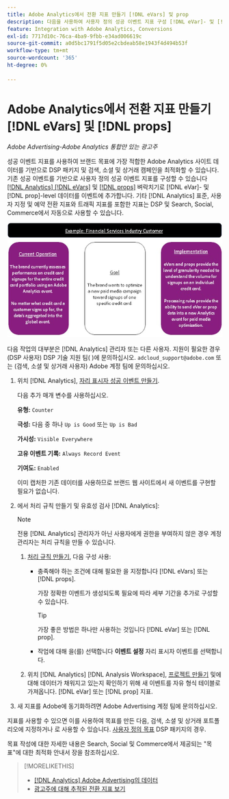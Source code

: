 ```yaml
---
title: Adobe Analytics에서 전환 지표 만들기 [!DNL eVars] 및 prop
description: 다음을 사용하여 사용자 정의 성공 이벤트 지표 구성 [!DNL eVar]- 및 [!DNL prop]-level 데이터.
feature: Integration with Adobe Analytics, Conversions
exl-id: 7717d10c-76ca-4ba9-9fbb-e34ad006619c
source-git-commit: a0d5bc1791f5d05e2cbdeab58e1943f4d494b53f
workflow-type: tm+mt
source-wordcount: '365'
ht-degree: 0%

---
```


# Adobe Analytics에서 전환 지표 만들기 [!DNL eVars] 및 [!DNL props]

*Adobe Advertising-Adobe Analytics 통합만 있는 광고주*

성공 이벤트 지표를 사용하여 브랜드 목표에 가장 적합한 Adobe Analytics 사이트 데이터를 기반으로 DSP 패키지 및 검색, 소셜 및 상거래 캠페인을 최적화할 수 있습니다. 기존 성공 이벤트를 기반으로 사용자 정의 성공 이벤트 지표를 구성할 수 있습니다 [[!DNL Analytics] [!DNL eVars]](https://experienceleague.adobe.com/docs/analytics/components/dimensions/evar.html) 및 [[!DNL props]](https://experienceleague.adobe.com/docs/analytics/components/dimensions/prop.html) 벼락치기로 [!DNL eVar]- 및 [!DNL prop]-level 데이터를 이벤트에 추가합니다. 기타 [!DNL Analytics] 표준, 사용자 지정 및 예약 전환 지표와 트래픽 지표를 포함한 지표는 DSP 및 Search, Social, Commerce에서 자동으로 사용할 수 있습니다.

![사용 예](/help/integrations/assets/a4adc-conversion-evar-example.jpg "사용 예")

다음 작업의 대부분은 [!DNL Analytics] 관리자 또는 다른 사용자. 지원이 필요한 경우 (DSP 사용자) DSP 기술 지원 팀( )에 문의하십시오. `adcloud_support@adobe.com` 또는 (검색, 소셜 및 상거래 사용자) Adobe 계정 팀에 문의하십시오.

1. 위치 [!DNL Analytics], [자리 표시자 성공 이벤트 만들기](https://experienceleague.adobe.com/docs/analytics/admin/admin-tools/manage-report-suites/edit-report-suite/conversion-variables/success-events/success-event.html?lang=en).

   다음 추가 매개 변수를 사용하십시오.

   **유형:** `Counter`

   **극성:**  다음 중 하나 `Up is Good` 또는 `Up is Bad`

   **가시성:** `Visible Everywhere`

   **고유 이벤트 기록:** `Always Record Event`

   **기여도:** `Enabled`

   이미 캡처한 기존 데이터를 사용하므로 브랜드 웹 사이트에서 새 이벤트를 구현할 필요가 없습니다.

1. 에서 처리 규칙 만들기 및 유효성 검사 [!DNL Analytics]:

   >[!NOTE]
   >
   >전용 [!DNL Analytics] 관리자가 아닌 사용자에게 권한을 부여하지 않은 경우 계정 관리자는 처리 규칙을 만들 수 있습니다.

   1. [처리 규칙 만들기](https://experienceleague.adobe.com/docs/analytics/admin/admin-tools/manage-report-suites/edit-report-suite/report-suite-general/c-processing-rules/c-processing-rules-configuration/t-processing-rules.html?lang=en), 다음 구성 사용:

      * 충족해야 하는 조건에 대해 필요한 을 지정합니다 [!DNL eVars] 또는 [!DNL props].

        가장 정확한 이벤트가 생성되도록 필요에 따라 세부 기간을 추가로 구성할 수 있습니다.

        >[!TIP]
        >
        >가장 좋은 방법은 하나만 사용하는 것입니다 [!DNL eVar] 또는 [!DNL prop].

      * 작업에 대해 을(를) 선택합니다 **이벤트 설정** 자리 표시자 이벤트를 선택합니다.

   1. 위치 [!DNL Analytics] [!DNL Analysis Workspace], [프로젝트 만들기](https://experienceleague.adobe.com/docs/analytics/analyze/analysis-workspace/home.html) 및에 대해 데이터가 채워지고 있는지 확인하기 위해 새 이벤트를 자유 형식 테이블로 가져옵니다. [!DNL eVar] 또는 [!DNL prop] 지표.

1. 새 지표를 Adobe에 동기화하려면 Adobe Advertising 계정 팀에 문의하십시오.

지표를 사용할 수 있으면 이를 사용하여 목표를 만든 다음, 검색, 소셜 및 상거래 포트폴리오에 지정하거나 로 사용할 수 있습니다. [사용자 정의 목표](/help/dsp/optimization/custom-goal.md) DSP 패키지의 경우.

목표 작성에 대한 자세한 내용은 Search, Social 및 Commerce에서 제공되는 &quot;목표&quot;에 대한 최적화 안내서 장을 참조하십시오.

>[!MORELIKETHIS]
>
>* [[!DNL Analytics] Adobe Advertising의 데이터](/help/integrations/analytics/analytics-data-in-advertising.md)
>* [광고주에 대해 추적된 전환 지표 보기](/help/search-social-commerce/admin/conversion-metrics/conversion-metric-view-tracked.md)
